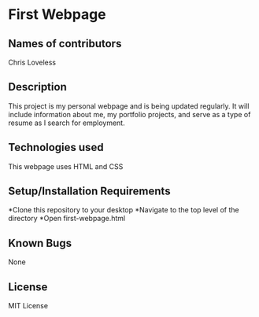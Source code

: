 # First Webpage
## Names of contributors
Chris Loveless

## Description
This project is my personal webpage and is being updated regularly. It
will include information about me, my portfolio projects, and serve as 
a type of resume as I search for employment.

## Technologies used
This webpage uses HTML and CSS

## Setup/Installation Requirements
*Clone this repository to your desktop
*Navigate to the top level of the directory
*Open first-webpage.html


## Known Bugs
None

## License
MIT License
